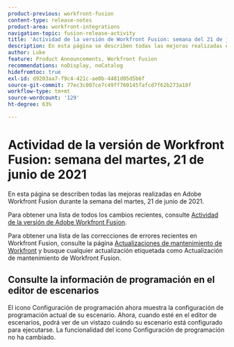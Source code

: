 ```yaml
---
product-previous: workfront-fusion
content-type: release-notes
product-area: workfront-integrations
navigation-topic: fusion-release-activity
title: 'Actividad de la versión de Workfront Fusion: semana del 21 de junio de 2021'
description: En esta página se describen todas las mejoras realizadas en Adobe Workfront Fusion durante la semana del martes, 21 de junio de 2021.
author: Luke
feature: Product Announcements, Workfront Fusion
recommendations: noDisplay, noCatalog
hidefromtoc: true
exl-id: d9203aa7-f9c4-421c-ae0b-4481d05d5b6f
source-git-commit: 77ec3c007ce7c49ff760145fafcd7f62b273a18f
workflow-type: tm+mt
source-wordcount: '129'
ht-degree: 63%

---
```


# Actividad de la versión de Workfront Fusion: semana del martes, 21 de junio de 2021

En esta página se describen todas las mejoras realizadas en Adobe Workfront Fusion durante la semana del martes, 21 de junio de 2021.

Para obtener una lista de todos los cambios recientes, consulte [Actividad de la versión de Adobe Workfront Fusion](/help/workfront-fusion/fusion-product-releases/fusion-release-activity.md).

Para obtener una lista de las correcciones de errores recientes en Workfront Fusion, consulte la página [Actualizaciones de mantenimiento de Workfront](https://experienceleague.adobe.com/docs/workfront-known-issues/releases/current-updates.html?lang=es) y busque cualquier actualización etiquetada como Actualización de mantenimiento de Workfront Fusion.

## Consulte la información de programación en el editor de escenarios

El icono Configuración de programación ahora muestra la configuración de programación actual de su escenario. Ahora, cuando esté en el editor de escenarios, podrá ver de un vistazo cuándo su escenario está configurado para ejecutarse. La funcionalidad del icono Configuración de programación no ha cambiado.
